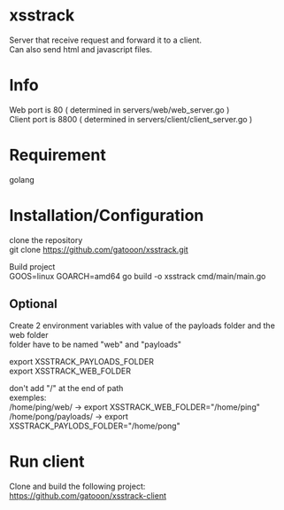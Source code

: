 # xsstrack

Server that receive request and forward it to a client.<br>
Can also send html and javascript files.

# Info
Web port is 80 ( determined in servers/web/web_server.go )<br>
Client port is 8800 ( determined in servers/client/client_server.go )

# Requirement 

golang

# Installation/Configuration

clone the repository<br>
git clone https://github.com/gatooon/xsstrack.git

Build project<br>
GOOS=linux GOARCH=amd64 go build -o xsstrack cmd/main/main.go

## Optional 
Create 2 environment variables with value of the payloads folder and the web folder<br>
folder have to be named "web" and "payloads"

export XSSTRACK_PAYLOADS_FOLDER<br>
export XSSTRACK_WEB_FOLDER<br>

don't add "/" at the end of path<br>
exemples:<br>
/home/ping/web/ -> export XSSTRACK_WEB_FOLDER="/home/ping"<br>
/home/pong/payloads/ -> export XSSTRACK_PAYLODS_FOLDER="/home/pong"

# Run client
Clone and build the following project:<br>
https://github.com/gatooon/xsstrack-client
